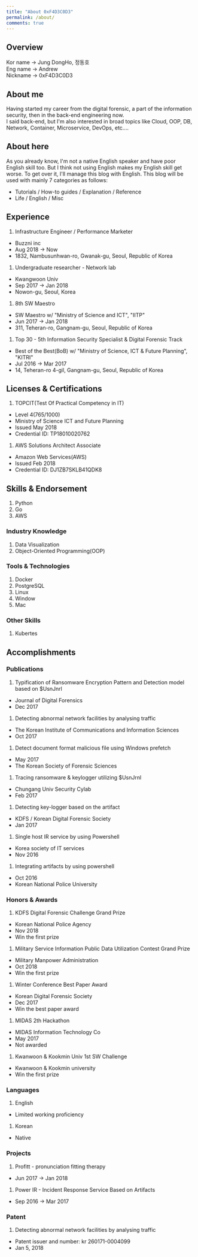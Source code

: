 ```yaml
---
title: "About 0xF4D3C0D3"
permalink: /about/
comments: true
---
```


## Overview
Kor name $\to$ Jung DongHo, 정동호  
Eng name $\to$ Andrew  
Nickname $\to$ 0xF4D3C0D3  

## About me
Having started my career from the digital forensic, a part of the information security, then in the back-end engineering now.  
I said back-end, but I'm also interested in broad topics like Cloud, OOP, DB, Network, Container, Microservice, DevOps, etc....  


## About here
As you already know, I'm not a native English speaker and have poor English skill too. But I think not using English makes my English skill get worse. To get over it, I'll manage this blog with English.
This blog will be used with mainly 7 categories as follows:  
- Tutorials / How-to guides / Explanation / Reference
- Life / English / Misc

## Experience

1. Infrastructure Engineer / Performance Marketer
  - Buzzni inc
  - Aug 2018 $\to$ Now
  - 1832, Nambusunhwan-ro, Gwanak-gu, Seoul, Republic of Korea

1. Undergraduate researcher - Network lab
  - Kwangwoon Univ
  - Sep 2017  $\to$ Jan 2018
  - Nowon-gu, Seoul, Korea

1. 8th SW Maestro
  - SW Maestro w/ "Ministry of Science and ICT", "IITP"
  - Jun 2017 $\to$ Jan 2018
  - 311, Teheran-ro, Gangnam-gu, Seoul, Republic of Korea

1. Top 30 - 5th Information Security Specialist & Digital Forensic Track 
  - Best of the Best(BoB) w/ "Ministry of Science, ICT & Future Planning", "KITRI"
  - Jul 2016 $\to$ Mar 2017
  - 14, Teheran-ro 4-gil, Gangnam-gu, Seoul, Republic of Korea

## Licenses & Certifications

1. TOPCIT(Test Of Practical Competency in IT)
  - Level 4(765/1000)
  - Ministry of Science ICT and Future Planning
  - Issued May 2018
  - Credential ID: TP18010020762
  
1. AWS Solutions Architect Associate
  - Amazon Web Services(AWS)
  - Issued Feb 2018
  - Credential ID: DJ1ZB7SKLB41QDK8
  
## Skills & Endorsement

1. Python
1. Go
1. AWS

### Industry Knowledge

1. Data Visualization
1. Object-Oriented Programming(OOP)

### Tools & Technologies

1. Docker
1. PostgreSQL
1. Linux
1. Window
1. Mac

### Other Skills

1. Kubertes

## Accomplishments

### Publications

1. Typification of Ransomware Encryption Pattern and Detection model based on $UsnJnrl
  - Journal of Digital Forensics
  - Dec 2017

1. Detecting abnormal network facilities by analysing traffic
  - The Korean Institute of Communications and Information Sciences
  - Oct 2017 

1. Detect document format malicious file using Windows prefetch
  - May 2017
  - The Korean Society of Forensic Sciences

1. Tracing ransomware & keylogger utilizing $UsnJrnl
  - Chungang Univ Security Cylab
  - Feb 2017
  
1. Detecting key-logger based on the artifact
  - KDFS / Korean Digital Forensic Society
  - Jan 2017

1. Single host IR service by using Powershell
  - Korea society of IT services
  - Nov 2016
  
1. Integrating artifacts by using powershell
  - Oct 2016
  - Korean National Police University
  
### Honors & Awards

1. KDFS Digital Forensic Challenge Grand Prize
  - Korean National Police Agency
  - Nov 2018
  - Win the first prize 

1. Military Service Information Public Data Utilization Contest Grand Prize
  - Military Manpower Administration
  - Oct 2018
  - Win the first prize

1. Winter Conference Best Paper Award
  - Korean Digital Forensic Society
  - Dec 2017
  - Win the best paper award

1. MIDAS 2th Hackathon
  - MIDAS Information Technology Co
  - May 2017
  - Not awarded

1. Kwanwoon & Kookmin Univ 1st SW Challenge
  - Kwanwoon & Kookmin university
  - Win the first prize
  
### Languages

1. English
  - Limited working proficiency

1. Korean
  - Native
  
### Projects

1. Profitt - pronunciation fitting therapy
  - Jun 2017 $\to$ Jan 2018

1. Power IR - Incident Response Service Based on Artifacts
  - Sep 2016 $\to$ Mar 2017
  
### Patent

1. Detecting abnormal network facilities by analysing traffic
  - Patent issuer and number: kr 260171-0004099
  - Jan 5, 2018
